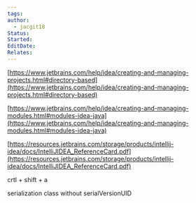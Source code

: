 ```yaml
---
tags: 
author:
  - jacgit18
Status: 
Started: 
EditDate: 
Relates:
---
```

[https://www.jetbrains.com/help/idea/creating-and-managing-projects.html#directory-based](https://www.jetbrains.com/help/idea/creating-and-managing-projects.html#directory-based)  
  
  
[https://www.jetbrains.com/help/idea/creating-and-managing-modules.html#modules-idea-java](https://www.jetbrains.com/help/idea/creating-and-managing-modules.html#modules-idea-java)  
  
  
[https://resources.jetbrains.com/storage/products/intellij-idea/docs/IntelliJIDEA_ReferenceCard.pdf](https://resources.jetbrains.com/storage/products/intellij-idea/docs/IntelliJIDEA_ReferenceCard.pdf)



crtl + shift + a

serialization class without serialVersionUID